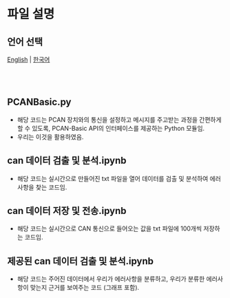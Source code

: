 # 파일 설명

## 언어 선택

[English](README.md) | [한국어](README_KR.md)

<br><br>

## PCANBasic.py
- 해당 코드는 PCAN 장치와의 통신을 설정하고 메시지를 주고받는 과정을 간편하게 할 수 있도록, PCAN-Basic API의 인터페이스를 제공하는 Python 모듈임. 
- 우리는 이것을 활용하였음.

## can 데이터 검출 및 분석.ipynb
- 해당 코드는 실시간으로 만들어진 txt 파일을 열어 데이터를 검출 및 분석하여 에러사항을 찾는 코드임.

## can 데이터 저장 및 전송.ipynb
- 해당 코드는 실시간으로 CAN 통신으로 들어오는 값을 txt 파일에 100개씩 저장하는 코드임.

## 제공된 can 데이터 검출 및 분석.ipynb
- 해당 코드는 주어진 데이터에서 우리가 에러사항을 분류하고, 우리가 분류한 에러사항이 맞는지 근거를 보여주는 코드 (그래프 포함).
